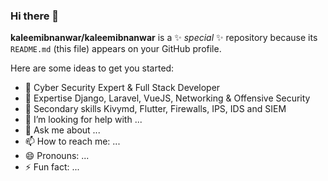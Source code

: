 ### Hi there 👋

**kaleemibnanwar/kaleemibnanwar** is a ✨ _special_ ✨ repository because its `README.md` (this file) appears on your GitHub profile.

Here are some ideas to get you started:

- 🔭 Cyber Security Expert & Full Stack Developer
- 🌱 Expertise Django, Laravel, VueJS, Networking & Offensive Security
- 👯 Secondary skills Kivymd, Flutter, Firewalls, IPS, IDS and SIEM
- 🤔 I’m looking for help with ...
- 💬 Ask me about ...
- 📫 How to reach me: ...
- 😄 Pronouns: ...
- ⚡ Fun fact: ...

